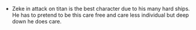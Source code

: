 - Zeke in attack on titan is the best character due to his many hard ships. He has to pretend to be this care free and care less individual but deep down he does care.